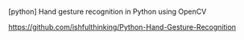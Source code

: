 
[python] Hand gesture recognition in Python using OpenCV



https://github.com/ishfulthinking/Python-Hand-Gesture-Recognition





